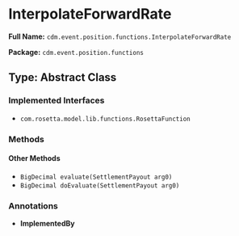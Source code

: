 # InterpolateForwardRate

**Full Name:** `cdm.event.position.functions.InterpolateForwardRate`

**Package:** `cdm.event.position.functions`

## Type: Abstract Class

### Implemented Interfaces

- `com.rosetta.model.lib.functions.RosettaFunction`

### Methods

#### Other Methods

- `BigDecimal evaluate(SettlementPayout arg0)`
- `BigDecimal doEvaluate(SettlementPayout arg0)`

### Annotations

- **ImplementedBy**

